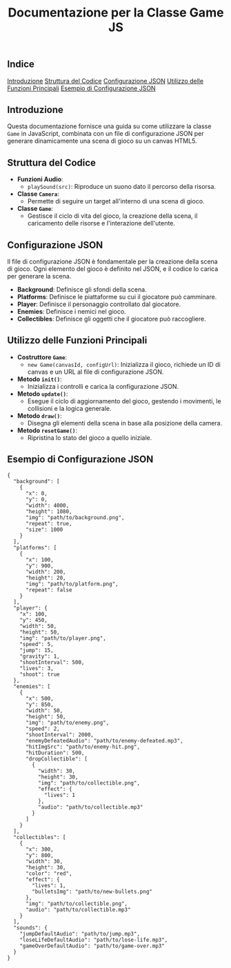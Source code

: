 
<body>
    <header>
        <h1>Documentazione per la Classe Game JS</h1>
    </header>
    <div class="container">
        <nav class="index">
            <h2>Indice</h2>
            <a href="#introduzione">Introduzione</a>
            <a href="#struttura-del-codice">Struttura del Codice</a>
            <a href="#configurazione-json">Configurazione JSON</a>
            <a href="#utilizzo-delle-funzioni-principali">Utilizzo delle Funzioni Principali</a>
            <a href="#esempio-di-configurazione-json">Esempio di Configurazione JSON</a>
        </nav>
        <section id="introduzione">
            <h2>Introduzione</h2>
            <p>Questa documentazione fornisce una guida su come utilizzare la classe <code>Game</code> in JavaScript, combinata con un file di configurazione JSON per generare dinamicamente una scena di gioco su un canvas HTML5.</p>
        </section>
        <section id="struttura-del-codice">
            <h2>Struttura del Codice</h2>
            <ul>
                <li><strong>Funzioni Audio</strong>:
                    <ul>
                        <li><code>playSound(src)</code>: Riproduce un suono dato il percorso della risorsa.</li>
                    </ul>
                </li>
                <li><strong>Classe <code>Camera</code></strong>:
                    <ul>
                        <li>Permette di seguire un target all'interno di una scena di gioco.</li>
                    </ul>
                </li>
                <li><strong>Classe <code>Game</code></strong>:
                    <ul>
                        <li>Gestisce il ciclo di vita del gioco, la creazione della scena, il caricamento delle risorse e l'interazione dell'utente.</li>
                    </ul>
                </li>
            </ul>
        </section>
        <section id="configurazione-json">
            <h2>Configurazione JSON</h2>
            <p>Il file di configurazione JSON è fondamentale per la creazione della scena di gioco. Ogni elemento del gioco è definito nel JSON, e il codice lo carica per generare la scena.</p>
            <ul>
                <li><strong>Background</strong>: Definisce gli sfondi della scena.</li>
                <li><strong>Platforms</strong>: Definisce le piattaforme su cui il giocatore può camminare.</li>
                <li><strong>Player</strong>: Definisce il personaggio controllato dal giocatore.</li>
                <li><strong>Enemies</strong>: Definisce i nemici nel gioco.</li>
                <li><strong>Collectibles</strong>: Definisce gli oggetti che il giocatore può raccogliere.</li>
            </ul>
        </section>
        <section id="utilizzo-delle-funzioni-principali">
            <h2>Utilizzo delle Funzioni Principali</h2>
            <ul>
                <li><strong>Costruttore <code>Game</code></strong>:
                    <ul>
                        <li><code>new Game(canvasId, configUrl)</code>: Inizializza il gioco, richiede un ID di canvas e un URL al file di configurazione JSON.</li>
                    </ul>
                </li>
                <li><strong>Metodo <code>init()</code></strong>:
                    <ul>
                        <li>Inizializza i controlli e carica la configurazione JSON.</li>
                    </ul>
                </li>
                <li><strong>Metodo <code>update()</code></strong>:
                    <ul>
                        <li>Esegue il ciclo di aggiornamento del gioco, gestendo i movimenti, le collisioni e la logica generale.</li>
                    </ul>
                </li>
                <li><strong>Metodo <code>draw()</code></strong>:
                    <ul>
                        <li>Disegna gli elementi della scena in base alla posizione della camera.</li>
                    </ul>
                </li>
                <li><strong>Metodo <code>resetGame()</code></strong>:
                    <ul>
                        <li>Ripristina lo stato del gioco a quello iniziale.</li>
                    </ul>
                </li>
            </ul>
        </section>
        <section id="esempio-di-configurazione-json">
            <h2>Esempio di Configurazione JSON</h2>
            <pre><code>{
  "background": [
    {
      "x": 0,
      "y": 0,
      "width": 4000,
      "height": 1080,
      "img": "path/to/background.png",
      "repeat": true,
      "size": 1000
    }
  ],
  "platforms": [
    {
      "x": 100,
      "y": 900,
      "width": 200,
      "height": 20,
      "img": "path/to/platform.png",
      "repeat": false
    }
  ],
  "player": {
    "x": 100,
    "y": 450,
    "width": 50,
    "height": 50,
    "img": "path/to/player.png",
    "speed": 5,
    "jump": 15,
    "gravity": 1,
    "shootInterval": 500,
    "lives": 3,
    "shoot": true
  },
  "enemies": [
    {
      "x": 500,
      "y": 850,
      "width": 50,
      "height": 50,
      "img": "path/to/enemy.png",
      "speed": 2,
      "shootInterval": 2000,
      "enemyDefeatedAudio": "path/to/enemy-defeated.mp3",
      "hitImgSrc": "path/to/enemy-hit.png",
      "hitDuration": 500,
      "dropCollectible": [
        {
          "width": 30,
          "height": 30,
          "img": "path/to/collectible.png",
          "effect": {
            "lives": 1
          },
          "audio": "path/to/collectible.mp3"
        }
      ]
    }
  ],
  "collectibles": [
    {
      "x": 300,
      "y": 800,
      "width": 30,
      "height": 30,
      "color": "red",
      "effect": {
        "lives": 1,
        "bulletsImg": "path/to/new-bullets.png"
      },
      "img": "path/to/collectible.png",
      "audio": "path/to/collectible.mp3"
    }
  ],
  "sounds": {
    "jumpDefaultAudio": "path/to/jump.mp3",
    "loseLifeDefaultAudio": "path/to/lose-life.mp3",
    "gameOverDefaultAudio": "path/to/game-over.mp3"
  }
}</code></pre>
        </section>
    </div>
</body>
</html>
